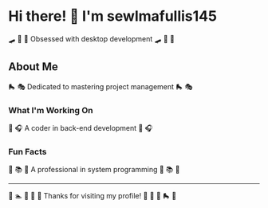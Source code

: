 # Hi there! 👋 I'm sewlmafullis145

🛹 🛶 🎳 Obsessed with desktop development 🛹 🛶 🎳

## About Me
🛼 🎭 Dedicated to mastering project management 🛼 🎭

### What I'm Working On
🎯 🎧 A coder in back-end development 🎯 🎧

### Fun Facts
🎾 📚 🚀 A professional in system programming 🎾 📚 🚀

---
🎷 🏊 🎰 🥋 🎹 Thanks for visiting my profile! 🥋 🎰 🎵 🛼 🎸
